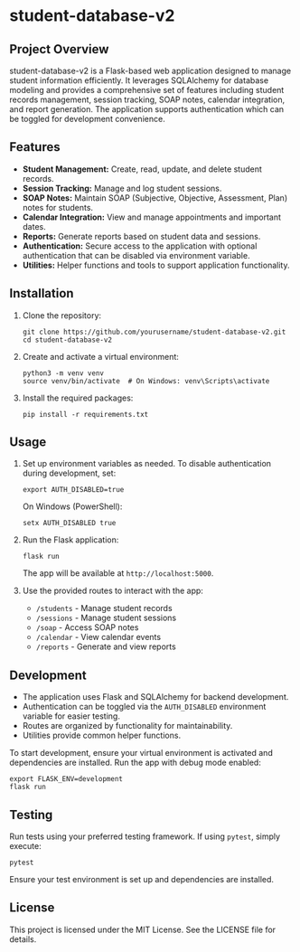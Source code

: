 # student-database-v2

## Project Overview
student-database-v2 is a Flask-based web application designed to manage student information efficiently. It leverages SQLAlchemy for database modeling and provides a comprehensive set of features including student records management, session tracking, SOAP notes, calendar integration, and report generation. The application supports authentication which can be toggled for development convenience.

## Features
- **Student Management:** Create, read, update, and delete student records.
- **Session Tracking:** Manage and log student sessions.
- **SOAP Notes:** Maintain SOAP (Subjective, Objective, Assessment, Plan) notes for students.
- **Calendar Integration:** View and manage appointments and important dates.
- **Reports:** Generate reports based on student data and sessions.
- **Authentication:** Secure access to the application with optional authentication that can be disabled via environment variable.
- **Utilities:** Helper functions and tools to support application functionality.

## Installation

1. Clone the repository:
   ```
   git clone https://github.com/yourusername/student-database-v2.git
   cd student-database-v2
   ```

2. Create and activate a virtual environment:
   ```
   python3 -m venv venv
   source venv/bin/activate  # On Windows: venv\Scripts\activate
   ```

3. Install the required packages:
   ```
   pip install -r requirements.txt
   ```

## Usage

1. Set up environment variables as needed. To disable authentication during development, set:
   ```
   export AUTH_DISABLED=true
   ```
   On Windows (PowerShell):
   ```
   setx AUTH_DISABLED true
   ```

2. Run the Flask application:
   ```
   flask run
   ```
   The app will be available at `http://localhost:5000`.

3. Use the provided routes to interact with the app:
   - `/students` - Manage student records
   - `/sessions` - Manage student sessions
   - `/soap` - Access SOAP notes
   - `/calendar` - View calendar events
   - `/reports` - Generate and view reports

## Development

- The application uses Flask and SQLAlchemy for backend development.
- Authentication can be toggled via the `AUTH_DISABLED` environment variable for easier testing.
- Routes are organized by functionality for maintainability.
- Utilities provide common helper functions.

To start development, ensure your virtual environment is activated and dependencies are installed. Run the app with debug mode enabled:
```
export FLASK_ENV=development
flask run
```

## Testing

Run tests using your preferred testing framework. If using `pytest`, simply execute:
```
pytest
```
Ensure your test environment is set up and dependencies are installed.

## License

This project is licensed under the MIT License. See the LICENSE file for details.
